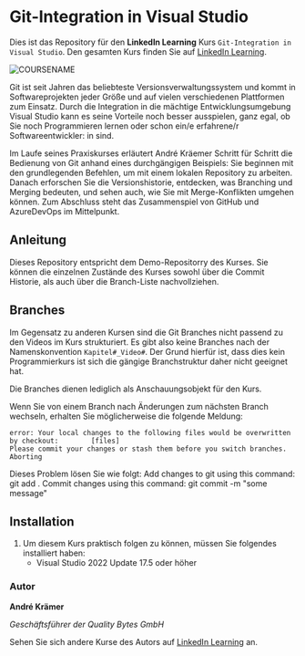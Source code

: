 # Git-Integration in Visual Studio

Dies ist das Repository für den **LinkedIn Learning** Kurs `Git-Integration in Visual Studio`. Den gesamten Kurs finden Sie auf [LinkedIn Learning][lil-course-url].

![COURSENAME][lil-thumbnail-url]

Git ist seit Jahren das beliebteste Versionsverwaltungssystem und kommt in Softwareprojekten jeder Größe und auf vielen verschiedenen Plattformen zum Einsatz. Durch die Integration in die mächtige Entwicklungsumgebung Visual Studio kann es seine Vorteile noch besser ausspielen, ganz egal, ob Sie noch Programmieren lernen oder schon ein/e erfahrene/r Softwareentwickler: in sind.

Im Laufe seines Praxiskurses erläutert André Kräemer Schritt für Schritt die Bedienung von Git anhand eines durchgängigen Beispiels: Sie beginnen mit den grundlegenden Befehlen, um mit einem lokalen Repository zu arbeiten. Danach erforschen Sie die Versionshistorie, entdecken, was Branching und Merging bedeuten, und sehen auch, wie Sie mit Merge-Konflikten umgehen können. Zum Abschluss steht das Zusammenspiel von GitHub und AzureDevOps im Mittelpunkt.


## Anleitung

Dieses Repository entspricht dem Demo-Repositorry des Kurses. Sie können die einzelnen Zustände des Kurses sowohl über die Commit Historie, als auch über die Branch-Liste nachvollziehen.

## Branches

Im Gegensatz zu anderen Kursen sind die Git Branches nicht passend zu den Videos im Kurs strukturiert. Es gibt also keine Branches nach der Namenskonvention `Kapitel#_Video#`. Der Grund hierfür ist, dass dies kein Programmierkurs ist sich die gängige Branchstruktur daher nicht geeignet hat.

Die Branches dienen lediglich als Anschauungsobjekt für den Kurs.

Wenn Sie von einem Branch nach Änderungen zum nächsten Branch wechseln, erhalten Sie möglicherweise die folgende Meldung:

```
error: Your local changes to the following files would be overwritten by checkout:        [files]
Please commit your changes or stash them before you switch branches.
Aborting
```

Dieses Problem lösen Sie wie folgt:
    Add changes to git using this command: git add .
    Commit changes using this command: git commit -m "some message"

## Installation

1. Um diesem Kurs praktisch folgen zu können, müssen Sie folgendes installiert haben:
   - Visual Studio 2022 Update 17.5 oder höher


### Autor

**André Krämer**

_Geschäftsführer der Quality Bytes GmbH_

Sehen Sie sich andere Kurse des Autors auf [LinkedIn Learning](https://www.linkedin.com/learning/instructors/andre-kramer) an.

[0]: # (Replace these placeholder URLs with actual course URLs)
[lil-course-url]: https://www.linkedin.com/learning/git-integration-in-visual-studio
[lil-thumbnail-url]: https://media.licdn.com/dms/image/D4E0DAQFYbOU2GM0Jgg/learning-public-crop_675_1200/0/1684239401711?e=2147483647&v=beta&t=hO0hhqWHFUaTlBkcGW0qUD3yGmOkny65dx6VdlEOYnQ
